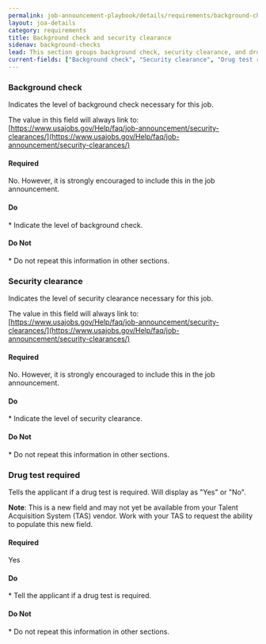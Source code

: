 ```yaml
---
permalink: job-announcement-playbook/details/requirements/background-check/
layout: joa-details
category: requirements
title: Background check and security clearance
sidenav: background-checks
lead: This section groups background check, security clearance, and drug test in a consistent location.
current-fields: ["Background check", "Security clearance", "Drug test required"]
---
```


### Background check

Indicates the level of background check necessary for this job.

The value in this field will always link to: [https://www.usajobs.gov/Help/faq/job-announcement/security-clearances/](https://www.usajobs.gov/Help/faq/job-announcement/security-clearances/)

#### Required
No. However, it is strongly encouraged to include this in the job announcement.

<div class="usajobs-recruitment-joa-playbook-details__container">
<div class="usajobs-recruitment-joa-playbook-details__do">
  <h4><span class="fa fa-check"></span> Do</h4>
  * Indicate the level of background check.
</div>
<div class="usajobs-recruitment-joa-playbook-details__do-not">
  <h4><span class="fa fa-times"></span> Do Not</h4>
  * Do not repeat this information in other sections.
</div>
</div>


### Security clearance

Indicates the level of security clearance necessary for this job.

The value in this field will always link to: [https://www.usajobs.gov/Help/faq/job-announcement/security-clearances/](https://www.usajobs.gov/Help/faq/job-announcement/security-clearances/)

#### Required
No. However, it is strongly encouraged to include this in the job announcement.

<div class="usajobs-recruitment-joa-playbook-details__container">
<div class="usajobs-recruitment-joa-playbook-details__do">
  <h4><span class="fa fa-check"></span> Do</h4>
  * Indicate the level of security clearance.
</div>
<div class="usajobs-recruitment-joa-playbook-details__do-not">
  <h4><span class="fa fa-times"></span> Do Not</h4>
  * Do not repeat this information in other sections.
</div>
</div>


### Drug test required

Tells the applicant if a drug test is required. Will display as "Yes" or "No".

**Note**: This is a new field and may not yet be available from your Talent Acquisition System (TAS) vendor. Work with your TAS to request the ability to populate this new field.

#### Required
Yes

<div class="usajobs-recruitment-joa-playbook-details__container">
<div class="usajobs-recruitment-joa-playbook-details__do">
  <h4><span class="fa fa-check"></span> Do</h4>
  * Tell the applicant if a drug test is required.
</div>
<div class="usajobs-recruitment-joa-playbook-details__do-not">
  <h4><span class="fa fa-times"></span> Do Not</h4>
  * Do not repeat this information in other sections.
</div>
</div>
